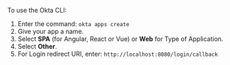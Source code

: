 To use the Okta CLI:

1. Enter the command: `okta apps create`
2. Give your app a name.
3. Select **SPA** (for Angular, React or Vue) or **Web** for Type of Application.
4. Select **Other**.
5. For Login redirect URI, enter: `http://localhost:8080/login/callback`
